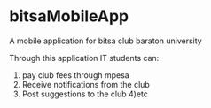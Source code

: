 # bitsaMobileApp
A mobile application for bitsa club baraton university

Through this application IT students can:

1) pay club fees through mpesa
2) Receive notifications from the club
3) Post suggestions to the club 
4)etc
